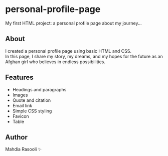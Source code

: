 # personal-profile-page
My first HTML project: a personal profile page about my journey...

## About
I created a personal profile page using basic HTML and CSS.  
In this page, I share my story, my dreams, and my hopes for the future as an Afghan girl who believes in endless possibilities.

## Features
- Headings and paragraphs
- Images
- Quote and citation
- Email link
- Simple CSS styling
- Favicon
- Table

## Author
Mahdia Rasooli ✨
